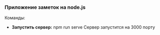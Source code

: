 ### Приложение заметок на node.js

  <summary>Команды: </summary>
 
- **Запустить сервер:** npm run serve
Сервер запустится на 3000 порту
